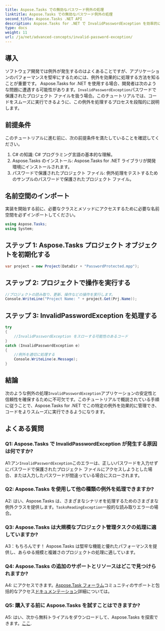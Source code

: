 ```yaml
---
title: Aspose.Tasks での無効なパスワード例外の処理
linktitle: Aspose.Tasks での無効なパスワード例外の処理
second_title: Aspose.Tasks .NET API
description: Aspose.Tasks for .NET で InvalidPasswordException を効率的に処理する方法を学習します。このステップバイステップのガイドを使用して、コードをスムーズに実行できるようにしてください。
type: docs
weight: 11
url: /ja/net/advanced-concepts/invalid-password-exception/
---
```

## 導入

ソフトウェア開発では例外が発生するのはよくあることですが、アプリケーションのパフォーマンスを堅牢にするためには、例外を効果的に処理する方法を知ることが重要です。 Aspose.Tasks for .NET を使用する場合、開発者は次のような問題に遭遇する可能性があります。`InvalidPasswordException`パスワードで保護されたプロジェクト ファイルを扱う場合。このチュートリアルでは、コードをスムーズに実行できるように、この例外を処理するプロセスを段階的に説明します。

## 前提条件

このチュートリアルに進む前に、次の前提条件を満たしていることを確認してください。

1. C# の知識: C# プログラミング言語の基本的な理解。
2. Aspose.Tasks のインストール: Aspose.Tasks for .NET ライブラリが開発環境にインストールされます。
3. パスワードで保護されたプロジェクト ファイル: 例外処理をテストするためのサンプルのパスワードで保護されたプロジェクト ファイル。

## 名前空間のインポート

実装を開始する前に、必要なクラスとメソッドにアクセスするために必要な名前空間を必ずインポートしてください。

```csharp
using Aspose.Tasks;
using System;

```

## ステップ 1: Aspose.Tasks プロジェクト オブジェクトを初期化する

```csharp
var project = new Project(DataDir + "PasswordProtected.mpp");
```

## ステップ 2: プロジェクトで操作を実行する

```csharp
//プロジェクトの読み取り、更新、操作などの操作を実行します。
Console.WriteLine("Project Name: " + project.Get(Prj.Name));
```

## ステップ 3: InvalidPasswordException を処理する

```csharp
try
{
    //InvalidPasswordException をスローする可能性のあるコード
}
catch (InvalidPasswordException e)
{
    //例外を適切に処理する
    Console.WriteLine(e.Message);
}
```

## 結論

次のような例外の処理`InvalidPasswordException`アプリケーションの安定性と信頼性を確保するために不可欠です。このチュートリアルで概説されている手順に従うことで、Aspose.Tasks for .NET でこの特定の例外を効果的に管理でき、コードをよりスムーズに実行できるようになります。

## よくある質問

### Q1: Aspose.Tasks で InvalidPasswordException が発生する原因は何ですか?

 A1:アン`InvalidPasswordException`このエラーは、正しいパスワードを入力せずにパスワードで保護されたプロジェクト ファイルにアクセスしようとした場合、または入力したパスワードが間違っている場合にスローされます。

### Q2: Aspose.Tasks を使用して他の種類の例外を処理できますか?

 A2: はい、Aspose.Tasks は、さまざまなシナリオを処理するためのさまざまな例外クラスを提供します。`TasksReadingException`一般的な読み取りエラーの場合。

### Q3: Aspose.Tasks は大規模なプロジェクト管理タスクの処理に適していますか?

A3：もちろんです！ Aspose.Tasks は堅牢な機能と優れたパフォーマンスを提供し、あらゆる規模と複雑さのプロジェクトの処理に適しています。

### Q4: Aspose.Tasks の追加のサポートとリソースはどこで見つけられますか?

 A4: にアクセスできます。[Aspose.Task フォーラム](https://forum.aspose.com/c/tasks/15)コミュニティのサポートと包括的なアクセス[ドキュメンテーション](https://reference.aspose.com/tasks/net/)詳細については。

### Q5: 購入する前に Aspose.Tasks を試すことはできますか?

 A5: はい、次から無料トライアルをダウンロードして、Aspose.Tasks を探索できます。[ここ](https://releases.aspose.com/).